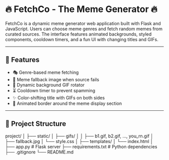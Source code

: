 # 🔥 FetchCo - The Meme Generator 🔥

FetchCo is a dynamic meme generator web application built with Flask and JavaScript. Users can choose meme genres and fetch random memes from curated sources. The interface features animated backgrounds, styled components, cooldown timers, and a fun UI with changing titles and GIFs.

---

## 🌟 Features

- 🎭 Genre-based meme fetching
- 📸 Meme fallback image when source fails
- 🔄 Dynamic background GIF rotator
- ⏳ Cooldown timer to prevent spamming
- ✨ Color-shifting title with GIFs on both sides
- 🎨 Animated border around the meme display section

---

## 📂 Project Structure

project/
│
├── static/
│ ├── gifs/
│ │ ├── b1.gif, b2.gif, ..., you_rn.gif
│ ├── fallback.jpg
│ └── style.css
│
├── templates/
│ └── index.html
│
├── app.py # Flask server
├── requirements.txt # Python dependencies
├── .gitignore
└── README.md
